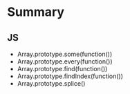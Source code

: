 # Summary

## JS

- Array.prototype.some(function())
- Array.prototype.every(function())
- Array.prototype.find(function())
- Array.prototype.findIndex(function())
- Array.prototype.splice()
